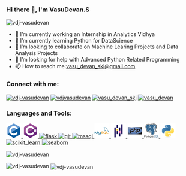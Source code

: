 ### Hi there 👋, I'm VasuDevan.S
<p align="left"> <img src="https://komarev.com/ghpvc/?username=vdj-vasudevan&label=Profile%20views&color=0e75b6&style=flat" alt="vdj-vasudevan" /> </p>

- 🔭 I’m currently working an Internship in Analytics Vidhya
- 🌱 I’m currently learning Python for DataScience
- 👯 I’m looking to collaborate on Machine Learing Projects and Data Analysis Projects
- 🤔 I’m looking for help with Advanced Python Related Programming
- 📫 How to reach me:vasu_devan_skj@gmail.com




<h3 align="left">Connect with me:</h3>
<p align="left">
<a href="https://www.linkedin.com/in/vdj-vasudevan/" target="blank"><img align="center" src="https://raw.githubusercontent.com/rahuldkjain/github-profile-readme-generator/master/src/images/icons/Social/linked-in-alt.svg" alt="vdj-vasudevan" height="30" width="40" /></a>
<a href="https://www.kaggle.com/vdjvasudevan" target="blank"><img align="center" src="https://raw.githubusercontent.com/rahuldkjain/github-profile-readme-generator/master/src/images/icons/Social/kaggle.svg" alt="vdjvasudevan" height="30" width="40" /></a>
<a href="https://www.hackerrank.com/vasu_devan_skj" target="blank"><img align="center" src="https://raw.githubusercontent.com/rahuldkjain/github-profile-readme-generator/master/src/images/icons/Social/hackerrank.svg" alt="vasu_devan_skj" height="30" width="40" /></a>
<a href="https://www.leetcode.com/vasu_devan" target="blank"><img align="center" src="https://raw.githubusercontent.com/rahuldkjain/github-profile-readme-generator/master/src/images/icons/Social/leet-code.svg" alt="vasu_devan" height="30" width="40" /></a>
</p>

<h3 align="left">Languages and Tools:</h3>
<p align="left"> <a href="https://www.cprogramming.com/" target="_blank" rel="noreferrer"> <img src="https://raw.githubusercontent.com/devicons/devicon/master/icons/c/c-original.svg" alt="c" width="40" height="40"/> </a> <a href="https://www.w3schools.com/cs/" target="_blank" rel="noreferrer"> <img src="https://raw.githubusercontent.com/devicons/devicon/master/icons/csharp/csharp-original.svg" alt="csharp" width="40" height="40"/> </a> <a href="https://flask.palletsprojects.com/" target="_blank" rel="noreferrer"> <img src="https://www.vectorlogo.zone/logos/pocoo_flask/pocoo_flask-icon.svg" alt="flask" width="40" height="40"/> </a> <a href="https://git-scm.com/" target="_blank" rel="noreferrer"> <img src="https://www.vectorlogo.zone/logos/git-scm/git-scm-icon.svg" alt="git" width="40" height="40"/> </a> <a href="https://www.microsoft.com/en-us/sql-server" target="_blank" rel="noreferrer"> <img src="https://www.svgrepo.com/show/303229/microsoft-sql-server-logo.svg" alt="mssql" width="40" height="40"/> </a> <a href="https://www.mysql.com/" target="_blank" rel="noreferrer"> <img src="https://raw.githubusercontent.com/devicons/devicon/master/icons/mysql/mysql-original-wordmark.svg" alt="mysql" width="40" height="40"/> </a> <a href="https://pandas.pydata.org/" target="_blank" rel="noreferrer"> <img src="https://raw.githubusercontent.com/devicons/devicon/2ae2a900d2f041da66e950e4d48052658d850630/icons/pandas/pandas-original.svg" alt="pandas" width="40" height="40"/> </a> <a href="https://www.php.net" target="_blank" rel="noreferrer"> <img src="https://raw.githubusercontent.com/devicons/devicon/master/icons/php/php-original.svg" alt="php" width="40" height="40"/> </a> <a href="https://www.postgresql.org" target="_blank" rel="noreferrer"> <img src="https://raw.githubusercontent.com/devicons/devicon/master/icons/postgresql/postgresql-original-wordmark.svg" alt="postgresql" width="40" height="40"/> </a> <a href="https://www.python.org" target="_blank" rel="noreferrer"> <img src="https://raw.githubusercontent.com/devicons/devicon/master/icons/python/python-original.svg" alt="python" width="40" height="40"/> </a> <a href="https://scikit-learn.org/" target="_blank" rel="noreferrer"> <img src="https://upload.wikimedia.org/wikipedia/commons/0/05/Scikit_learn_logo_small.svg" alt="scikit_learn" width="40" height="40"/> </a> <a href="https://seaborn.pydata.org/" target="_blank" rel="noreferrer"> <img src="https://seaborn.pydata.org/_images/logo-mark-lightbg.svg" alt="seaborn" width="40" height="40"/> </a> </p>


<p><img align="center" src="https://github-readme-streak-stats.herokuapp.com/?user=vdj-vasudevan&" alt="vdj-vasudevan" /></p>


<p><img align="left" src="https://github-readme-stats.vercel.app/api/top-langs?username=vdj-vasudevan&show_icons=true&locale=en&layout=compact" alt="vdj-vasudevan" /></p>

<p>&nbsp;<img align="center" src="https://github-readme-stats.vercel.app/api?username=vdj-vasudevan&show_icons=true&locale=en" alt="vdj-vasudevan" /></p>
